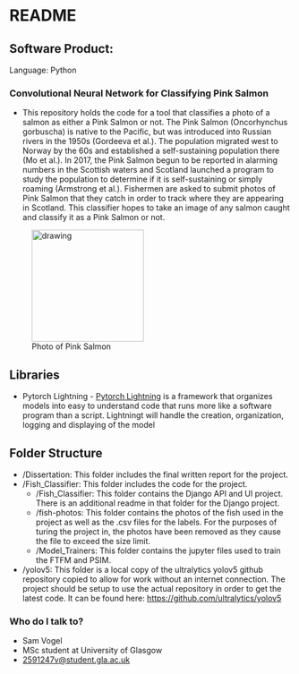 # README #
## Software Product: ##

Language: Python

### Convolutional Neural Network for Classifying Pink Salmon ###

* This repository holds the code for a tool that classifies a photo of a salmon as either a Pink Salmon or not. The Pink Salmon (Oncorhynchus gorbuscha) is native to the Pacific, but was introduced into Russian rivers in the 1950s (Gordeeva et al.). The population migrated west to Norway by the 60s and established a self-sustaining population there (Mo et al.). In 2017, the Pink Salmon begun to be reported in alarming numbers in the Scottish waters and Scotland launched a program to study the population to determine if it is self-sustaining or simply roaming (Armstrong et al.). Fishermen are asked to submit photos of Pink Salmon that they catch in order to track where they are appearing in Scotland. This classifier hopes to take an image of any salmon caught and classify it as a Pink Salmon or not. 

<figure>
    <img src="Fish_Classifier/fish-photos/all-fish/salmon (107).jpg" alt="drawing" width="200"/>
    <figcaption>Photo of Pink Salmon</figcaption>
</figure>

## Libraries ##

* Pytorch Lightning - [Pytorch Lightning](https://www.pytorchlightning.ai/) is a framework that organizes models into easy to understand code that runs more like a software program than a script. Lightningt will handle the creation, organization, logging and displaying of the model

## Folder Structure ##
* /Dissertation: This folder includes the final written report for the project.
* /Fish_Classifier: This folder includes the code for the project.
  * /Fish_Classifier: This folder contains the Django API and UI project. There is an additional readme in that folder for the Django project.
  * /fish-photos: This folder contains the photos of the fish used in the project as well as the .csv files for the labels. For the purposes of turing the project in, the photos have been removed as they cause the file to exceed the size limit.
  * /Model_Trainers: This folder contains the jupyter files used to train the FTFM and PSIM.
* /yolov5: This folder is a local copy of the ultralytics yolov5 github repository copied to allow for work without an internet connection. The project should be setup to use the actual repository in order to get the latest code. It can be found here: https://github.com/ultralytics/yolov5

### Who do I talk to? ###

* Sam Vogel
* MSc student at University of Glasgow
* 2591247v@student.gla.ac.uk